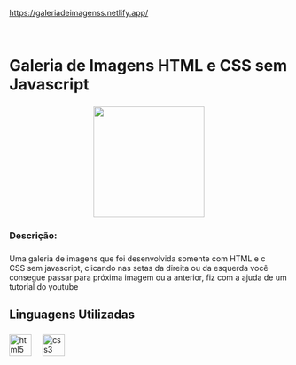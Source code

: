 
https://galeriadeimagenss.netlify.app/

<br clear="both">

<h1 align="left">Galeria de Imagens HTML e CSS sem Javascript</h1>

###

<div align="center">
  <img height="200" src="https://i.im.ge/2024/09/04/fcNSKa.foto-galeria-de-imagens.png"  />
</div>

###

<h3 align="left">Descrição:</h3>

###

<p align="left">Uma galeria de imagens que foi desenvolvida somente com HTML e c<br>CSS sem javascript, clicando nas setas da direita ou da esquerda você consegue passar para próxima imagem ou a anterior, fiz com a ajuda de um tutorial do youtube</p>

###

<h2 align="left">Linguagens Utilizadas</h2>

###

<div align="left">
  <img src="https://cdn.jsdelivr.net/gh/devicons/devicon/icons/html5/html5-original.svg" height="40" alt="html5 logo"  />
  <img width="12" />
  <img src="https://cdn.jsdelivr.net/gh/devicons/devicon/icons/css3/css3-original.svg" height="40" alt="css3 logo"  />
</div>

###
